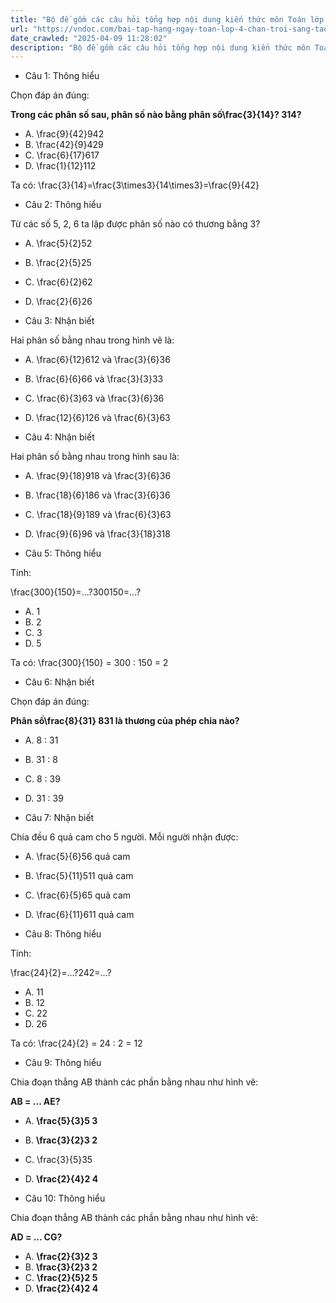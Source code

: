 ```yaml
---
title: "Bộ đề gồm các câu hỏi tổng hợp nội dung kiến thức môn Toán lớp 4 đã học ở Tuần 27 Bài 61: Phân số và phép chia số tự nhiên - Bài 62: Phân số bằng nhau trong chương trình Toán lớp 4 Tập 2 sách Chân trời sáng tạo, giúp các em ôn tập và luyện giải các dạng bài tập về đơn vị đo diện tích Toán lớp 4. Mời các em cùng luyện tập."
url: "https://vndoc.com/bai-tap-hang-ngay-toan-lop-4-chan-troi-sang-tao-tuan-27-thu-4-339380"
date_crawled: "2025-04-09 11:28:02"
description: "Bộ đề gồm các câu hỏi tổng hợp nội dung kiến thức môn Toán lớp 4 đã học ở Tuần 27 Bài 61: Phân số và phép chia số tự nhiên - Bài 62: Phân số bằng nhau trong chương trình Toán lớp 4 Tập 2 sách Chân trời sáng tạo, giúp các em ôn tập và luyện giải các dạng bài tập về đơn vị đo diện tích Toán lớp 4. Mời các em cùng luyện tập."
---
```


* Câu 1:  Thông hiểu

Chọn đáp án đúng:

**Trong các phân số sau, phân số nào bằng phân số\\frac{3}{14}? 314?**

  * A. \\frac{9}{42}942
  * B. \\frac{42}{9}429
  * C. \\frac{6}{17}617
  * D. \\frac{1}{12}112



Ta có: \\frac{3}{14}=\\frac{3\\times3}{14\\times3}=\\frac{9}{42}

* Câu 2:  Thông hiểu

Từ các số 5, 2, 6 ta lập được phân số nào có thương bằng 3?

  * A. \\frac{5}{2}52
  * B. \\frac{2}{5}25
  * C. \\frac{6}{2}62
  * D. \\frac{2}{6}26



* Câu 3:  Nhận biết

Hai phân số bằng nhau trong hình vẽ là:

  * A. \\frac{6}{12}612 và \\frac{3}{6}36
  * B. \\frac{6}{6}66 và \\frac{3}{3}33
  * C. \\frac{6}{3}63 và \\frac{3}{6}36
  * D. \\frac{12}{6}126 và \\frac{6}{3}63



* Câu 4:  Nhận biết

Hai phân số bằng nhau trong hình sau là:

  * A. \\frac{9}{18}918 và \\frac{3}{6}36
  * B. \\frac{18}{6}186 và \\frac{3}{6}36
  * C. \\frac{18}{9}189 và \\frac{6}{3}63
  * D. \\frac{9}{6}96 và \\frac{3}{18}318



* Câu 5:  Thông hiểu

Tính:

\\frac{300}{150}=...?300150=...?

  * A. 1 
  * B. 2 
  * C. 3 
  * D. 5 



Ta có: \\frac{300}{150} = 300 : 150 = 2

* Câu 6:  Nhận biết

Chọn đáp án đúng:

**Phân số\\frac{8}{31} 831 là thương của phép chia nào?**

  * A. 8 : 31 
  * B. 31 : 8 
  * C. 8 : 39 
  * D. 31 : 39 



* Câu 7:  Nhận biết

Chia đều 6 quả cam cho 5 người. Mỗi người nhận được:

  * A. \\frac{5}{6}56 quả cam 
  * B. \\frac{5}{11}511 quả cam 
  * C. \\frac{6}{5}65 quả cam 
  * D. \\frac{6}{11}611 quả cam 



* Câu 8:  Thông hiểu

Tính:

\\frac{24}{2}=...?242=...?

  * A. 11 
  * B. 12 
  * C. 22 
  * D. 26 



Ta có: \\frac{24}{2} = 24 : 2 = 12

* Câu 9:  Thông hiểu

Chia đoạn thẳng AB thành các phần bằng nhau như hình vẽ:

**AB = ... AE?**

  * A. **\\frac{5}{3}5 3**
  * B. **\\frac{3}{2}3 2**
  * C. \\frac{3}{5}35
  * D. **\\frac{2}{4}2 4**



* Câu 10:  Thông hiểu

Chia đoạn thẳng AB thành các phần bằng nhau như hình vẽ:

**AD = ... CG?**

  * A. **\\frac{2}{3}2 3**
  * B. **\\frac{3}{2}3 2**
  * C. **\\frac{2}{5}2 5**
  * D. **\\frac{2}{4}2 4**


